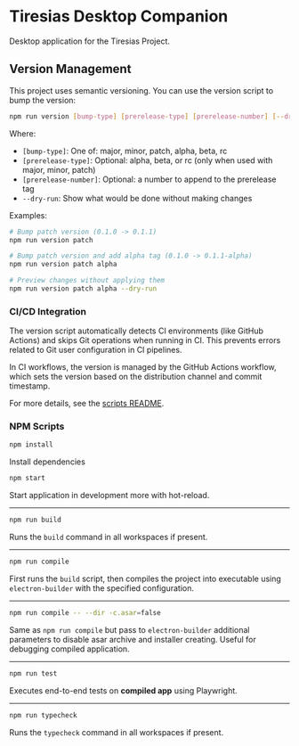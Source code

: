 # Tiresias Desktop Companion

Desktop application for the Tiresias Project.

## Version Management

This project uses semantic versioning. You can use the version script to bump the version:

```sh
npm run version [bump-type] [prerelease-type] [prerelease-number] [--dry-run]
```

Where:
- `[bump-type]`: One of: major, minor, patch, alpha, beta, rc
- `[prerelease-type]`: Optional: alpha, beta, or rc (only when used with major, minor, patch)
- `[prerelease-number]`: Optional: a number to append to the prerelease tag
- `--dry-run`: Show what would be done without making changes

Examples:
```sh
# Bump patch version (0.1.0 -> 0.1.1)
npm run version patch

# Bump patch version and add alpha tag (0.1.0 -> 0.1.1-alpha)
npm run version patch alpha

# Preview changes without applying them
npm run version patch alpha --dry-run
```

### CI/CD Integration

The version script automatically detects CI environments (like GitHub Actions) and skips Git operations when running in CI. This prevents errors related to Git user configuration in CI pipelines.

In CI workflows, the version is managed by the GitHub Actions workflow, which sets the version based on the distribution channel and commit timestamp.

For more details, see the [scripts README](./scripts/README.md).

### NPM Scripts

```sh
npm install
```
Install dependencies

```sh
npm start
```
Start application in development more with hot-reload.

---
```sh
npm run build
```
Runs the `build` command in all workspaces if present.

---
```sh
npm run compile
```
First runs the `build` script,
then compiles the project into executable using `electron-builder` with the specified configuration.

---
```sh
npm run compile -- --dir -c.asar=false
```
Same as `npm run compile` but pass to `electron-builder` additional parameters to disable asar archive and installer
creating.
Useful for debugging compiled application.

---
```sh
npm run test
```
Executes end-to-end tests on **compiled app** using Playwright.

---
```sh
npm run typecheck
```
Runs the `typecheck` command in all workspaces if present.
